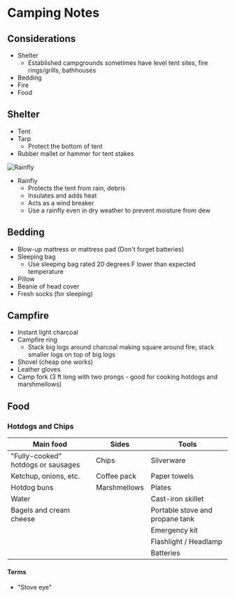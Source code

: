 # Camping Notes

## Considerations

- Shelter
  - Established campgrounds sometimes have level tent sites, fire rings/grills, bathhouses
- Bedding
- Fire
- Food

## Shelter

- Tent
- Tarp
  - Protect the bottom of tent
- Rubber mallet or hammer for tent stakes

![Rainfly](./images/rainfly.png.png "Rainfly")

- Rainfly
  - Protects the tent from rain, debris
  - Insulates and adds heat
  - Acts as a wind breaker
  - Use a rainfly even in dry weather to prevent moisture from dew

## Bedding

- Blow-up mattress or mattress pad
  (Don't forget batteries)
- Sleeping bag
  - Use sleeping bag rated 20 degrees F lower than expected temperature
- Pillow
- Beanie of head cover
- Fresh socks (for sleeping)

## Campfire

- Instant light charcoal
- Campfire ring
  - Stack big logs around charcoal making square around fire; stack smaller logs on top of big logs
- Shovel (cheap one works)
- Leather gloves
- Camp fork (3 ft long with two prongs - good for cooking hotdogs and marshmellows)

## Food

### Hotdogs and Chips

| Main food                          | Sides        | Tools                           |
| ---------------------------------- | ------------ | ------------------------------- |
| "Fully-cooked" hotdogs or sausages | Chips        | Silverware                      |
| Ketchup, onions, etc.              | Coffee pack  | Paper towels                    |
| Hotdog buns                        | Marshmellows | Plates                          |
| Water                              |              | Cast-iron skillet               |
| Bagels and cream cheese            |              | Portable stove and propane tank |
|                                    |              | Emergency kit                   |
|                                    |              | Flashlight / Headlamp           |
|                                    |              | Batteries                       |

#### Terms

- "Stove eye"

